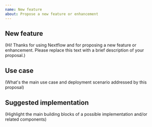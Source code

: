 ```yaml
---
name: New feature
about: Propose a new feature or enhancement
---
```


## New feature

(Hi! Thanks for using Nextflow and for proposing a new feature or enhancement. Please replace this text with a brief description of your proposal.)

## Use case 

(What's the main use case and deployment scenario addressed by this proposal)

## Suggested implementation 

(Highlight the main building blocks of a possible implementation and/or related components)
